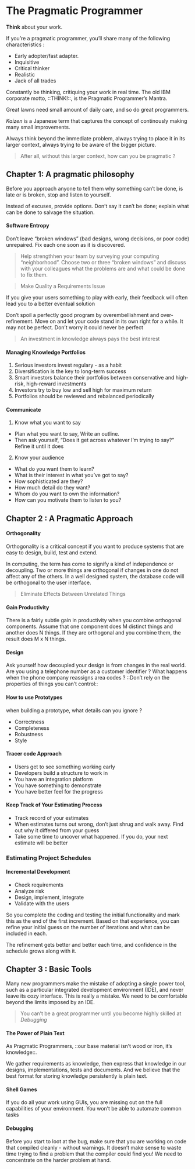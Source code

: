 # The Pragmatic Programmer

**Think** about your work.

If you’re a pragmatic programmer, you’ll share many of the following characteristics :
* Early adopter/fast adapter.
* Inquisitive
* Critical thinker
* Realistic
* Jack of all trades

Constantly be thinking, critiquing your work in real time. The old IBM corporate motto, ::THINK!::, is the Pragmatic Programmer’s Mantra.

Great lawns need small amount of daily care, and so do great programmers.

*Kaizen* is a Japanese term that captures the concept of continously making many small improvements.

Always think beyond the immediate problem, always trying to place it in its larger context, always trying to be aware of the bigger picture.

> After all, without this larger context, how can you be pragmatic ?  

## Chapter 1: A pragmatic philosophy
Before you approach anyone to tell them why something can’t be done, is late or is broken, stop and listen to yourself.

Instead of excuses, provide options. Don’t say it can’t be done; explain what can be done to salvage the situation.

#### Software Entropy
Don’t leave “broken windows” (bad designs, wrong decisions, or poor code) unrepaired. Fix each one soon as it is discovered.

> Help strengthhen your team by surveying your computing “neighborhood”. Choose two or three “broken windows” and discuss with your colleagues what the problems are and what could be done to fix them.  

> Make Quality a Requirements Issue  

If you give your users something to play with early, their feedback will often lead you to a better eventual solution

Don’t spoil a perfectly good program by overembellishment and over-refinement. Move on and let your code stand in its own right for a while. It may not be perfect. Don’t worry it could never be perfect

> An investment in knowledge always pays the best interest  

#### Managing Knowledge Portfolios
1. Serious investors invest regulary - as a habit
2. Diversification is the key to long-term success
3. Smart investors balance their portfolios between conservative and high-risk, high-reward investments
4. Investors try to buy low and sell high for maximum return
5. Portfolios should be reviewed and rebalanced periodically

#### Communicate

1. Know what you want to say
* Plan what you want to say, Write an outline. 
* Then ask yourself, “Does it get across whatever I’m trying to say?” Refine it until it does

2. Know your audience
* What do you want them to learn?
* What is their interest in what you’ve got to say?
* How sophisticated are they?
* How much detail do they want?
* Whom do you want to own the information?
* How can you motivate them to listen to you?

## Chapter 2 : A Pragmatic Approach
#### Orthogonality
Orthogonality is a critical concept if you want to produce systems that are easy to design, build, test and extend.

In computing, the term has come to signify a kind of independence or decoupling. Two or more things are orthogonal if changes in one do not affect any of the others. In a well designed system, the database code will be orthogonal to the user interface.

> Eliminate Effects Between Unrelated Things  

#### Gain Productivity
There is a fairly subtle gain in productivity when you combine orthogonal components. Assume that one component does M distinct things and another does N things. 
If they are orthogonal and you combine them, the result does M x N things.

#### Design
Ask yourself how decoupled your design is from changes in the real world. Are you using a telephone number as a customer identifier ? What happens when the phone company reassigns area codes ? ::Don’t rely on the properties of things you can’t control::

#### How to use Prototypes
when building a prototype, what details can you ignore ?
* Correctness
* Completeness
* Robustness
* Style

#### Tracer code Approach
* Users get to see something working early
* Developers build a structure to work in
* You have an integration platform
* You have something to demonstrate
* You have better feel for the progress

#### Keep Track of Your Estimating Process
* Track record of your estimates
* When estimates turns out wrong, don’t just shrug and walk away. Find out why it differed from your guess
* Take some time to uncover what happened. If you do, your next estimate will be better

### Estimating Project Schedules
#### Incremental Development
* Check requirements
* Analyze risk
* Design, implement, integrate
* Validate with the users

So you complete the coding and testing the initial functionality and mark this as the end of the first increment. Based on that experience, you can refine your initial guess on the number of iterations and what can be included in each.

The refinement gets better and better each time, and confidence in the schedule grows along with it.

## Chapter 3 : Basic Tools 
Many new programmers make the mistake of adopting a single power tool, such as a particular integrated development environment (IDE), and never leave its cozy interface.
This is really a mistake. We need to be comfortable beyond the limits imposed by an IDE.

> You can’t be a great programmer until you become highly skilled at *Debugging*  

#### The Power of Plain Text
As Pragmatic Programmers, ::our base material isn’t wood or iron, it’s knowledge::. 

We gather requirements as knowledge, then express that knowledge in our designs, implementations, tests and documents. And we believe that the best format for storing knowledge persistently is plain text. 

#### Shell Games
If you do all your work using GUIs, you are missing out on the full capabilities of your environment. 
You won’t be able to automate common tasks 

#### Debugging
Before you start to loot at the bug, make sure that you are working on code that compiled cleanly - without warnings.
It doesn’t make sense to waste time trying to find a problem that the compiler could find you! We need to concentrate on the harder problem at hand.


